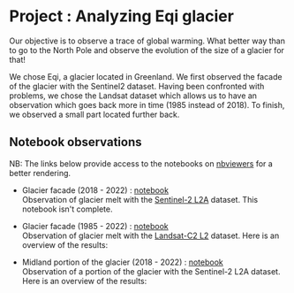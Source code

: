 # Project : Analyzing Eqi glacier

Our objective is to observe a trace of global warming. What better way than to go to the North Pole and observe the evolution of the size of a glacier for that!

We chose Eqi, a glacier located in Greenland. We first observed the facade of the glacier with the Sentinel2 dataset. Having been confronted with problems, we chose the Landsat dataset which allows us to have an observation which goes back more in time (1985 instead of 2018). To finish, we observed a small part located further back.

## Notebook observations

NB: The links below provide access to the notebooks on [nbviewers](https://nbviewer.org/github/barthh/geo-data-eqi-glacier) for a better rendering.

- Glacier facade (2018 - 2022) : [notebook](https://nbviewer.org/github/barthh/geo-data-eqi-glacier/blob/main/Facade-sentinel.ipynb) </br> Observation of glacier melt with the [Sentinel-2 L2A][Sentinel doc] dataset. This notebook isn't complete.

- Glacier facade (1985 - 2022) : [notebook](https://nbviewer.org/github/barthh/geo-data-eqi-glacier/blob/main/Facade-Landsat.ipynb
) </br> Observation of glacier melt with the [Landsat-C2 L2][Landsat doc] dataset. Here is an overview of the results:

- Midland portion of the glacier (2018 - 2022) : [notebook](https://nbviewer.org/github/barthh/geo-data-eqi-glacier/blob/main/Facade-sentinel.ipynb) </br> Observation of a portion of the glacier with the Sentinel-2 L2A dataset. Here is an overview of the results:

<!-- MARKDOWN LINKS & IMAGES -->
[Sentinel doc]: https://docs.sentinel-hub.com/api/latest/data/sentinel-2-l2a/
[Landsat doc]: https://www.usgs.gov/landsat-missions/landsat-collection-2-level-2-science-products
